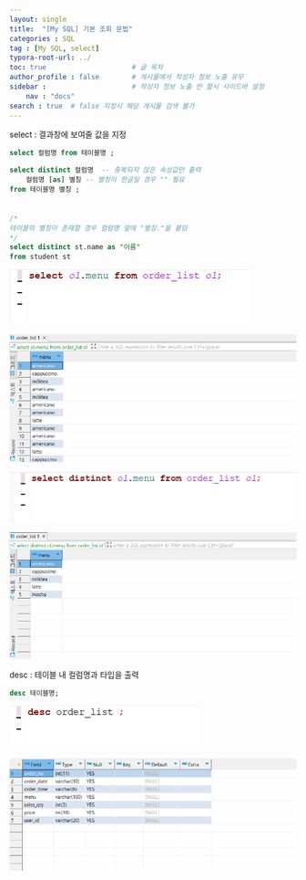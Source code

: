 ```yaml
---
layout: single
title:  "[My SQL] 기본 조회 문법"
categories : SQL
tag : [My SQL, select]
typora-root-url: ../
toc: true                     # 글 목차
author_profile : false        # 게시물에서 작성자 정보 노출 유무
sidebar :                     # 작성자 정보 노출 안 할시 사이드바 설정
    nav : "docs"
search : true  # false 지정시 해당 게시물 검색 불가
---
```


select : 결과창에 보여줄 값을 지정

``` sql
select 컬럼명 from 테이블명 ;
```

```sql
select distinct 컬럼명  -- 중복되지 않은 속성값만 출력
	컬럼명 [as] 별칭 -- 별칭이 한글일 경우 "" 필요
from 테이블명 별칭 ;


/*
테이블의 별칭이 존재할 경우 컬럼명 앞에 "별칭."을 붙임
*/
select distinct st.name as "이름" 
from student st
```

![image-20240509224305690](/images/2024-05-07-SELECT/image-20240509224305690.png)

![image-20240509224324806](/images/2024-05-07-SELECT/image-20240509224324806.png)

![image-20240509224442501](/images/2024-05-07-SELECT/image-20240509224442501.png)

![image-20240509224513105](/images/2024-05-07-SELECT/image-20240509224513105.png)



desc : 테이블 내 컬럼명과 타입을 출력

```sql
desc 테이블명;
```

![image-20240509224942778](/images/2024-05-07-SELECT/image-20240509224942778.png)

![image-20240509224956964](/images/2024-05-07-SELECT/image-20240509224956964.png)





